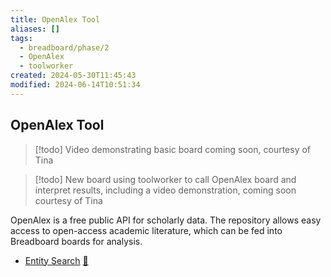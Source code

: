 ```yaml
---
title: OpenAlex Tool
aliases: []
tags:
  - breadboard/phase/2
  - OpenAlex
  - toolworker
created: 2024-05-30T11:45:43
modified: 2024-06-14T10:51:34
---
```


## OpenAlex Tool

> [!todo]
> Video demonstrating basic board coming soon, courtesy of Tina

> [!todo]
> New board using toolworker to call OpenAlex board and interpret results, including a video demonstration, coming soon courtesy of Tina

OpenAlex is a free public API for scholarly data. The repository allows easy access to open-access academic literature, which can be fed into Breadboard boards for analysis.

- [Entity Search](https://github.com/breadboard-ai/breadboard/blob/main/packages/breadboard-web/src/boards/open-alex-entity-search-list.ts)
  [🔗](https://breadboard-ai.web.app/?board=https://raw.githubusercontent.com/breadboard-ai/breadboard/main/packages/breadboard-web/public/graphs/open-alex-entity-search-list.json)
